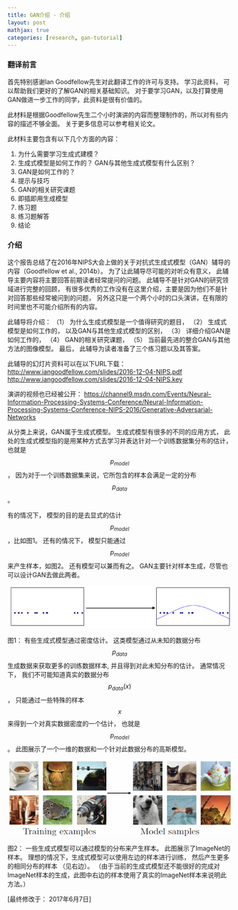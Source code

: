 ```yaml
---
title: GAN介绍 - 介绍
layout: post
mathjax: true
categories: [research, gan-tutorial]
---
```


### 翻译前言

首先特别感谢Ian Goodfellow先生对此翻译工作的许可与支持。 
学习此资料， 可以帮助我们更好的了解GAN的相关基础知识。 
对于要学习GAN，以及打算使用GAN做进一步工作的同学，此资料是很有价值的。

此材料是根据Goodfellow先生二个小时演讲的内容而整理制作的，所以对有些内容的描述不够全面。
关于更多信息可以参考相关论文。

此材料主要包含有以下几个方面的内容：

1. 为什么需要学习生成式建模？
2. 生成式模型是如何工作的？ GAN与其他生成式模型有什么区别？
3. GAN是如何工作的？
4. 提示与技巧
5. GAN的相关研究课题
6. 即插即用生成模型
7. 练习题
8. 练习题解答
9. 结论

### 介绍 
这个报告总结了在2016年NIPS大会上做的关于对抗式生成式模型（GAN）辅导的内容（Goodfellow et al., 2014b）。 
为了让此辅导尽可能的对听众有意义， 此辅导主要内容将主要回答前期读者经常提问的问题。
此辅导不是针对GAN的研究领域进行完整的回顾， 
有很多优秀的工作没有在这里介绍，主要是因为他们不是针对回答那些经常被问到的问题， 
另外这只是一个两个小时的口头演讲，在有限的时间里也不可能介绍所有的内容。

此辅导将介绍： （1） 为什么生成式模型是一个值得研究的题目， （2） 生成式模型是如何工作的， 以及GAN与其他生成式模型的区别，
（3） 详细介绍GAN是如何工作的， （4） GAN的相关研究课题， （5） 当前最先进的整合GAN与其他方法的图像模型。
最后， 此辅导为读者准备了三个练习题以及其答案。

此辅导的幻灯片资料可以在以下URL下载：
http://www.iangoodfellow.com/slides/2016-12-04-NIPS.pdf
http://www.iangoodfellow.com/slides/2016-12-04-NIPS.key

演讲的视频也已经被公开：
https://channel9.msdn.com/Events/Neural-Information-Processing-Systems-Conference/Neural-Information-Processing-Systems-Conference-NIPS-2016/Generative-Adversarial-Networks


从分类上来说，GAN属于生成式模型。 生成式模型有很多的不同的应用方式， 此处的生成式模型指的是用某种方式去学习并表达针对一个训练数据集分布的估计，也就是 $$p_{model}$$， 因为对于一个训练数据集来说，它所包含的样本会满足一定的分布 $$p_{data}$$。

有的情况下， 模型的目的是去显式的估计$$p_{model}$$，比如图1。 
还有的情况下， 模型只能通过 $$p_{model}$$ 来产生样本，如图2。 
还有模型可以兼而有之。 GAN主要针对样本生成，尽管也可以设计GAN去做此两者。

![Figure 1](/images/201704/28/fig01.png)

图1： 有些生成式模型通过密度估计。 这类模型通过从未知的数据分布 $$p_{data}$$ 生成数据来获取更多的训练数据样本, 并且得到对此未知分布的估计。 通常情况下， 我们不可能知道真实的数据分布 $$p_{data}(x)$$， 只能通过一些特殊的样本 $$x$$ 来得到一个对真实数据密度的一个估计， 也就是 $$p_{model}$$。 
此图展示了一个一维的数据和一个针对此数据分布的高斯模型。

![Figure 2](/images/201704/28/fig02.png)

图2： 一些生成式模型可以通过模型的分布来产生样本。 此图展示了ImageNet的样本。 理想的情况下，生成式模型可以使用左边的样本进行训练， 然后产生更多的相同分布的样本 （见右边）。 （由于当前的生成式模型还不能很好的完成对ImageNet样本的生成，此图中右边的样本使用了真实的ImageNet样本来说明此方法。）

[最终修改于： 2017年6月7日]
